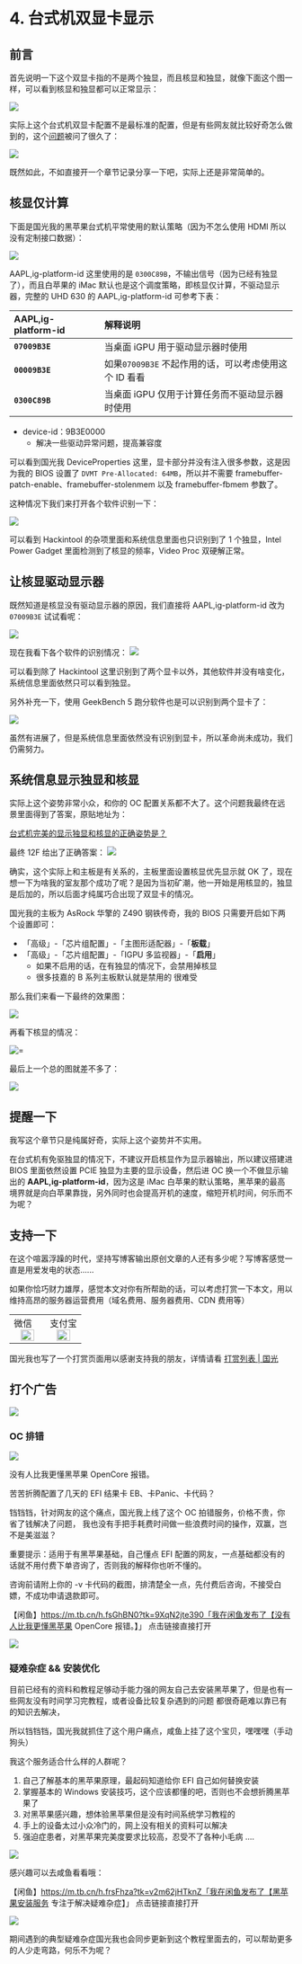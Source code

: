 # 4. 台式机双显卡显示

## 前言

首先说明一下这个双显卡指的不是两个独显，而且核显和独显，就像下面这个图一样，可以看到核显和独显都可以正常显示：

![](https://image.3001.net/images/20220212/16446323248620.png) 

实际上这个台式机双显卡配置不是最标准的配置，但是有些网友就比较好奇怎么做到的，这个[问题](https://github.com/sqlsec/MSI-MAG-B560M-MORTAR-i7-10700/issues/8)被问了很久了：

![](https://image.3001.net/images/20220212/16446322411377.png) 

既然如此，不如直接开一个章节记录分享一下吧，实际上还是非常简单的。

 ## 核显仅计算

下面是国光我的黑苹果台式机平常使用的默认策略（因为不怎么使用 HDMI 所以没有定制接口数据）：

![](https://image.3001.net/images/20220213/16447223759902.png)  

AAPL,ig-platform-id 这里使用的是 `0300C89B`，不输出信号（因为已经有独显了），而且白苹果的 iMac 默认也是这个调度策略，即核显仅计算，不驱动显示器，完整的 UHD 630 的 AAPL,ig-platform-id 可参考下表：

| AAPL,ig-platform-id | 解释说明                                              |
| :------------------ | :---------------------------------------------------- |
| **`07009B3E`**      | 当桌面 iGPU 用于驱动显示器时使用                      |
| **`00009B3E`**      | 如果`07009B3E` 不起作用的话，可以考虑使用这个 ID 看看 |
| **`0300C89B`**      | 当桌面 iGPU 仅用于计算任务而不驱动显示器时使用        |

- device-id：9B3E0000 
  - 解决一些驱动异常问题，提高兼容度

可以看到国光我 DeviceProperties 这里，显卡部分并没有注入很多参数，这是因为我的 BIOS 设置了 `DVMT Pre-Allocated: 64MB`，所以并不需要 framebuffer-patch-enable、framebuffer-stolenmem 以及 framebuffer-fbmem 参数了。



这种情况下我们来打开各个软件识别一下：

![](https://image.3001.net/images/20220212/16446510483478.png) 

可以看到  Hackintool 的杂项里面和系统信息里面也只识别到了 1 个独显，Intel Power Gadget 里面检测到了核显的频率，Video Proc 双硬解正常。

## 让核显驱动显示器

既然知道是核显没有驱动显示器的原因，我们直接将  AAPL,ig-platform-id 改为 `07009B3E` 试试看呢：

![](https://image.3001.net/images/20220213/16447223477291.png)  

现在我看下各个软件的识别情况： ![](https://image.3001.net/images/20220212/16446525224302.png) 

可以看到除了 Hackintool 这里识别到了两个显卡以外，其他软件并没有啥变化，系统信息里面依然只可以看到独显。

另外补充一下，使用 GeekBench 5 跑分软件也是可以识别到两个显卡了：

![](https://image.3001.net/images/20220212/16446536248013.png)  

虽然有进展了，但是系统信息里面依然没有识别到显卡，所以革命尚未成功，我们仍需努力。

## 系统信息显示独显和核显

实际上这个姿势非常小众，和你的 OC 配置关系都不大了。这个问题我最终在远景里面得到了答案，原贴地址为：

[台式机完美的显示独显和核显的正确姿势是？](https://bbs.pcbeta.com/viewthread-1920126-1-1.html)

最终 12F 给出了正确答案：
![](https://image.3001.net/images/20220213/1644722687612.png) 

确实，这个实际上和主板是有关系的，主板里面设置核显优先显示就 OK 了，现在想一下为啥我的室友那个成功了呢？是因为当初矿潮，他一开始是用核显的，独显是后加的，所以后面才纯属巧合出现了双显卡的情况。 



国光我的主板为 AsRock 华擎的 Z490 钢铁传奇，我的 BIOS 只需要开启如下两个设置即可：

- 「高级」-「芯片组配置」-「主图形适配器」-「**板载**」
- 「高级」-「芯片组配置」-「IGPU 多监视器」-「**启用**」
  - 如果不启用的话，在有独显的情况下，会禁用掉核显
  - 很多技嘉的 B 系列主板默认就是禁用的 很难受

那么我们来看一下最终的效果图：

![](https://image.3001.net/images/20220213/16447231169209.png) 

再看下核显的情况：

![=](https://image.3001.net/images/20220213/16447231479471.png)  

最后上一个总的图就差不多了：

![](https://image.3001.net/images/20220213/16447234089799.jpg) 

## 提醒一下

我写这个章节只是纯属好奇，实际上这个姿势并不实用。

在台式机有免驱独显的情况下，不建议开启核显作为显示器输出，所以建议搭建进 BIOS 里面依然设置 PCIE 独显为主要的显示设备，然后进 OC 换一个不做显示输出的 **AAPL,ig-platform-id**，因为这是 iMac 白苹果的默认策略，黑苹果的最高境界就是向白苹果靠拢，另外同时也会提高开机的速度，缩短开机时间，何乐而不为呢？

## 支持一下

在这个喧嚣浮躁的时代，坚持写博客输出原创文章的人还有多少呢？写博客感觉一直是用爱发电的状态......

如果你恰巧财力雄厚，感觉本文对你有所帮助的话，可以考虑打赏一下本文，用以维持高昂的服务器运营费用（域名费用、服务器费用、CDN 费用等）

<table>
    <tr>
        <td>微信
            <center><img src="https://image.3001.net/images/20200421/1587449920128.jpg " width="70%"></center>
        </td>
        <td width="50%">
          支付宝
            <center><img src="https://image.3001.net/images/20200421/15874503376388.jpg" width="70%"></center>
        </td>
    </tr>
</table>

国光我也写了一个打赏页面用以感谢支持我的朋友，详情请看 [打赏列表 | 国光](https://www.sqlsec.com/dashang.html)

## 打个广告

![](https://image.3001.net/images/20220505/16517231026626.jpg) 

### OC  排错

![](https://image.3001.net/images/20220505/16517225285995.jpg) 

没有人比我更懂黑苹果 OpenCore 报错。

苦苦折腾配置了几天的 EFI 结果卡 EB、卡Panic、卡代码？

铛铛铛，针对网友的这个痛点，国光我上线了这个 OC 拍错服务，价格不贵，你省了钱解决了问题， 我也没有手把手耗费时间做一些浪费时间的操作，双赢，岂不是美滋滋？

重要提示：适用于有黑苹果基础，自己懂点 EFI 配置的网友，一点基础都没有的话就不用付费下单咨询了，否则我的解释你也听不懂的。

咨询前请附上你的 -v 卡代码的截图，排清楚全一点，先付费后咨询，不接受白嫖，不成功申请退款即可。



【闲鱼】https://m.tb.cn/h.fsGhBN0?tk=9XqN2jte390「我在闲鱼发布了【没有人比我更懂黑苹果 OpenCore 报错。】」
点击链接直接打开



![](https://image.3001.net/images/20220505/16517223609381.jpg) 

### 疑难杂症 && 安装优化

目前已经有的资料和教程足够动手能力强的网友自己去安装黑苹果了，但是也有一些网友没有时间学习完教程，或者设备比较复杂遇到的问题
都很奇葩难以靠已有的知识去解决，

所以铛铛铛，国光我就抓住了这个用户痛点，咸鱼上挂了这个宝贝，嘿嘿嘿（手动狗头）

我这个服务适合什么样的人群呢？

1. 自己了解基本的黑苹果原理，最起码知道给你 EFI 自己如何替换安装
2. 掌握基本的 Windows 安装技巧，这个应该都懂的吧，否则也不会想折腾黑苹果了
3. 对黑苹果感兴趣，想体验黑苹果但是没有时间系统学习教程的
4. 手上的设备太过小众冷门的，网上没有相关的资料可以解决
5. 强迫症患者，对黑苹果完美度要求比较高，忍受不了各种小毛病
   ....

![](https://image.3001.net/images/20220319/16476611133376.png) 

感兴趣可以去咸鱼看看哦：

【闲鱼】https://m.tb.cn/h.frsFhza?tk=v2m62jHTknZ「我在闲鱼发布了【黑苹果安装服务 专注于解决疑难杂症】」
点击链接直接打开

![](https://image.3001.net/images/20220505/1651717727657.jpg) 

期间遇到的典型疑难杂症国光我也会同步更新到这个教程里面去的，可以帮助更多的人少走弯路，何乐不为呢？

